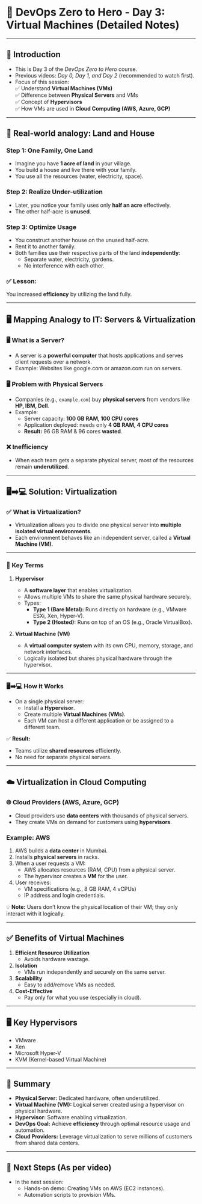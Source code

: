 # 📒 DevOps Zero to Hero - Day 3: Virtual Machines (Detailed Notes)

---

## 🌟 Introduction
- This is Day 3 of the *DevOps Zero to Hero* course.  
- Previous videos: *Day 0, Day 1, and Day 2* (recommended to watch first).  
- Focus of this session:  
  ✅ Understand **Virtual Machines (VMs)**  
  ✅ Difference between **Physical Servers** and VMs  
  ✅ Concept of **Hypervisors**  
  ✅ How VMs are used in **Cloud Computing (AWS, Azure, GCP)**  

---

## 🏡 Real-world analogy: Land and House

### Step 1: One Family, One Land
- Imagine you have **1 acre of land** in your village.  
- You build a house and live there with your family.  
- You use all the resources (water, electricity, space).  

### Step 2: Realize Under-utilization
- Later, you notice your family uses only **half an acre** effectively.  
- The other half-acre is **unused**.  

### Step 3: Optimize Usage
- You construct another house on the unused half-acre.  
- Rent it to another family.  
- Both families use their respective parts of the land **independently**:  
  - Separate water, electricity, gardens.  
  - No interference with each other.  

### ✅ Lesson:
You increased **efficiency** by utilizing the land fully.  

---

## 🖥️ Mapping Analogy to IT: Servers & Virtualization

### 🖥️ What is a Server?
- A server is a **powerful computer** that hosts applications and serves client requests over a network.  
- Example: Websites like google.com or amazon.com run on servers.  

### 🖥️ Problem with Physical Servers
- Companies (e.g., `example.com`) buy **physical servers** from vendors like **HP, IBM, Dell**.  
- Example:  
  - Server capacity: **100 GB RAM, 100 CPU cores**  
  - Application deployed: needs only **4 GB RAM, 4 CPU cores**  
  - **Result:** 96 GB RAM & 96 cores **wasted**.  

### ❌ Inefficiency
- When each team gets a separate physical server, most of the resources remain **underutilized**.  

---

## 🖥️➡️💻 Solution: Virtualization

### ✅ What is Virtualization?
- Virtualization allows you to divide one physical server into **multiple isolated virtual environments**.  
- Each environment behaves like an independent server, called a **Virtual Machine (VM)**.  

---

### 🔑 Key Terms
1. **Hypervisor**
   - A **software layer** that enables virtualization.  
   - Allows multiple VMs to share the same physical hardware securely.  
   - Types:  
     - **Type 1 (Bare Metal):** Runs directly on hardware (e.g., VMware ESXi, Xen, Hyper-V).  
     - **Type 2 (Hosted):** Runs on top of an OS (e.g., Oracle VirtualBox).  

2. **Virtual Machine (VM)**  
   - A **virtual computer system** with its own CPU, memory, storage, and network interfaces.  
   - Logically isolated but shares physical hardware through the hypervisor.  

---

### 🖥️➡️💻 How it Works
- On a single physical server:  
  - Install a **Hypervisor**.  
  - Create multiple **Virtual Machines (VMs)**.  
  - Each VM can host a different application or be assigned to a different team.  

✅ **Result:**  
- Teams utilize **shared resources** efficiently.  
- No need for separate physical servers.  

---

## ☁️ Virtualization in Cloud Computing

### 🌐 Cloud Providers (AWS, Azure, GCP)
- Cloud providers use **data centers** with thousands of physical servers.  
- They create VMs on demand for customers using **hypervisors**.  

### Example: AWS
1. AWS builds a **data center** in Mumbai.  
2. Installs **physical servers** in racks.  
3. When a user requests a VM:  
   - AWS allocates resources (RAM, CPU) from a physical server.  
   - The hypervisor creates a **VM** for the user.  
4. User receives:  
   - VM specifications (e.g., 8 GB RAM, 4 vCPUs)  
   - IP address and login credentials.  

💡 **Note:** Users don’t know the physical location of their VM; they only interact with it logically.  

---

## ✅ Benefits of Virtual Machines
1. **Efficient Resource Utilization**
   - Avoids hardware wastage.  
2. **Isolation**
   - VMs run independently and securely on the same server.  
3. **Scalability**
   - Easy to add/remove VMs as needed.  
4. **Cost-Effective**
   - Pay only for what you use (especially in cloud).  

---

## 🖥️ Key Hypervisors
- VMware  
- Xen  
- Microsoft Hyper-V  
- KVM (Kernel-based Virtual Machine)  

---

## 📝 Summary
- **Physical Server:** Dedicated hardware, often underutilized.  
- **Virtual Machine (VM):** Logical server created using a hypervisor on physical hardware.  
- **Hypervisor:** Software enabling virtualization.  
- **DevOps Goal:** Achieve **efficiency** through optimal resource usage and automation.  
- **Cloud Providers:** Leverage virtualization to serve millions of customers from shared data centers.  

---

## 🚀 Next Steps (As per video)
- In the next session:  
  - Hands-on demo: Creating VMs on AWS (EC2 instances).  
  - Automation scripts to provision VMs.

